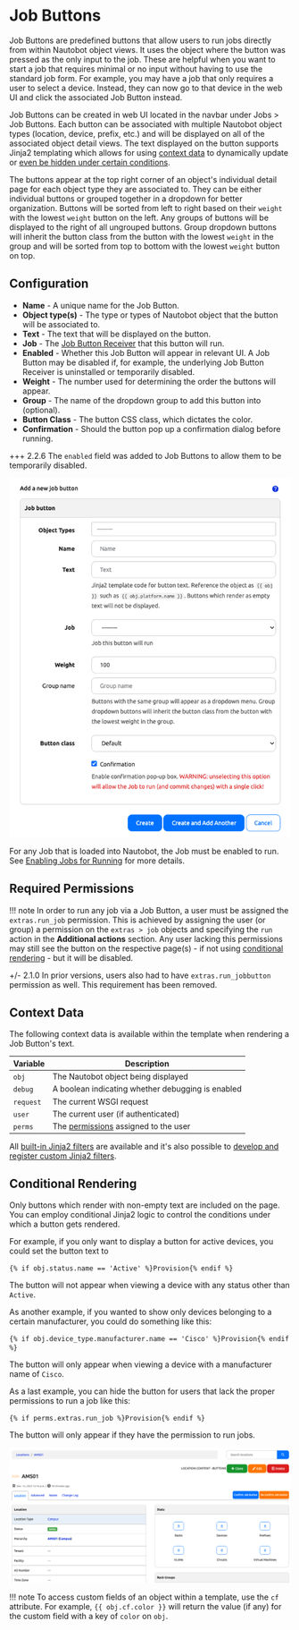 # Job Buttons

Job Buttons are predefined buttons that allow users to run jobs directly from within Nautobot object views. It uses the object where the button was pressed as the only input to the job. These are helpful when you want to start a job that requires minimal or no input without having to use the standard job form. For example, you may have a job that only requires a user to select a device. Instead, they can now go to that device in the web UI and click the associated Job Button instead.

Job Buttons can be created in web UI located in the navbar under Jobs > Job Buttons. Each button can be associated with multiple Nautobot object types (location, device, prefix, etc.) and will be displayed on all of the associated object detail views. The text displayed on the button supports Jinja2 templating which allows for using [context data](#context-data) to dynamically update or [even be hidden under certain conditions](#conditional-rendering).

The buttons appear at the top right corner of an object's individual detail page for each object type they are associated to. They can be either individual buttons or grouped together in a dropdown for better organization. Buttons will be sorted from left to right based on their `weight` with the lowest `weight` button on the left. Any groups of buttons will be displayed to the right of all ungrouped buttons. Group dropdown buttons will inherit the button class from the button with the lowest `weight` in the group and will be sorted from top to bottom with the lowest `weight` button on top.

## Configuration

* **Name** - A unique name for the Job Button.
* **Object type(s)** - The type or types of Nautobot object that the button will be associated to.
* **Text** - The text that will be displayed on the button.
* **Job** - The [Job Button Receiver](../../../development/jobs/job-extensions.md#job-button-receivers) that this button will run.
* **Enabled** - Whether this Job Button will appear in relevant UI. A Job Button may be disabled if, for example, the underlying Job Button Receiver is uninstalled or temporarily disabled.
* **Weight** - The number used for determining the order the buttons will appear.
* **Group** - The name of the dropdown group to add this button into (optional).
* **Button Class** - The button CSS class, which dictates the color.
* **Confirmation** - Should the button pop up a confirmation dialog before running.

+++ 2.2.6
    The `enabled` field was added to Job Buttons to allow them to be temporarily disabled.

![Job Button Form](../../../media/models/jobbutton_form.png "Job Button Form")

For any Job that is loaded into Nautobot, the Job must be enabled to run. See [Enabling Jobs for Running](./managing-jobs.md#enabling-and-disabling-jobs) for more details.

## Required Permissions

!!! note
    In order to run any job via a Job Button, a user must be assigned the `extras.run_job` permission. This is achieved by assigning the user (or group) a permission on the `extras > job` objects and specifying the `run` action in the **Additional actions** section. Any user lacking this permissions may still see the button on the respective page(s) - if not using [conditional rendering](#conditional-rendering) - but it will be disabled.

+/- 2.1.0
    In prior versions, users also had to have `extras.run_jobbutton` permission as well. This requirement has been removed.

## Context Data

The following context data is available within the template when rendering a Job Button's text.

| Variable  | Description                                                                                                       |
| --------- | ----------------------------------------------------------------------------------------------------------------- |
| `obj`     | The Nautobot object being displayed                                                                               |
| `debug`   | A boolean indicating whether debugging is enabled                                                                 |
| `request` | The current WSGI request                                                                                          |
| `user`    | The current user (if authenticated)                                                                               |
| `perms`   | The [permissions](https://docs.djangoproject.com/en/stable/topics/auth/default/#permissions) assigned to the user |

All [built-in Jinja2 filters](../template-filters.md) are available and it's also possible to [develop and register custom Jinja2 filters](../../../development/apps/api/platform-features/jinja2-filters.md).

## Conditional Rendering

Only buttons which render with non-empty text are included on the page. You can employ conditional Jinja2 logic to control the conditions under which a button gets rendered.

For example, if you only want to display a button for active devices, you could set the button text to

```jinja2
{% if obj.status.name == 'Active' %}Provision{% endif %}
```

The button will not appear when viewing a device with any status other than `Active`.

As another example, if you wanted to show only devices belonging to a certain manufacturer, you could do something like this:

```jinja2
{% if obj.device_type.manufacturer.name == 'Cisco' %}Provision{% endif %}
```

The button will only appear when viewing a device with a manufacturer name of `Cisco`.

As a last example, you can hide the button for users that lack the proper permissions to run a job like this:

```jinja2
{% if perms.extras.run_job %}Provision{% endif %}
```

The button will only appear if they have the permission to run jobs.

![Job Buttons on Location object](../../../media/models/site_jobbuttons.png "Job Buttons on Location object")

!!! note
    To access custom fields of an object within a template, use the `cf` attribute. For example, `{{ obj.cf.color }}` will return the value (if any) for the custom field with a key of `color` on `obj`.

